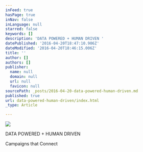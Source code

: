 ```yaml
---
inFeed: true
hasPage: true
inNav: false
inLanguage: null
starred: false
keywords: []
description: 'DATA POWERED + HUMAN DRIVEN '
datePublished: '2016-04-20T18:47:10.906Z'
dateModified: '2016-04-20T18:46:15.006Z'
title: ''
author: []
authors: []
publisher:
  name: null
  domain: null
  url: null
  favicon: null
sourcePath: _posts/2016-04-20-data-powered-human-driven.md
published: true
url: data-powered-human-driven/index.html
_type: Article

---
```

![](https://the-grid-user-content.s3-us-west-2.amazonaws.com/d1427e03-97ef-4e9e-9d07-5bdd4c00407c.jpg)

DATA POWERED + HUMAN DRIVEN 

Campaigns that Connect